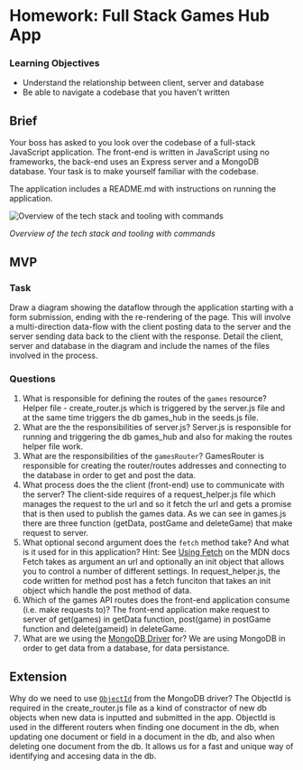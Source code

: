 # Homework: Full Stack Games Hub App

### Learning Objectives

- Understand the relationship between client, server and database
- Be able to navigate a codebase that you haven't written

## Brief

Your boss has asked to you look over the codebase of a full-stack JavaScript application. The front-end is written in JavaScript using no frameworks, the back-end uses an Express server and a MongoDB database. Your task is to make yourself familiar with the codebase.

The application includes a README.md with instructions on running the application.

![Overview of the tech stack and tooling with commands](images/tech_stack_with_commands.png)

*Overview of the tech stack and tooling with commands*

## MVP

### Task

Draw a diagram showing the dataflow through the application starting with a form submission, ending with the re-rendering of the page. This will involve a multi-direction data-flow with the client posting data to the server and the server sending data back to the client with the response. Detail the client, server and database in the diagram and include the names of the files involved in the process.

### Questions

1. What is responsible for defining the routes of the `games` resource?
Helper file - create_router.js which is triggered by the server.js file and at the same time triggers the db games_hub in the seeds.js file.
2. What are the the responsibilities of server.js?
Server.js is responsible for running and triggering the db games_hub and also for making the routes helper file work.
3. What are the responsibilities of the `gamesRouter`?
GamesRouter is responsible for creating the router/routes addresses  and connecting to the database in order to get and post the data.
4. What process does the the client (front-end) use to communicate with the server?
The client-side requires of a request_helper.js file which manages the request to the url and so it fetch the url and gets a promise that is then used to publish the games data. As we can see in games.js there are three function (getData, postGame and deleteGame) that make request to server.
5. What optional second argument does the `fetch` method take? And what is it used for in this application? Hint: See [Using Fetch](https://developer.mozilla.org/en-US/docs/Web/API/Fetch_API/Using_Fetch) on the MDN docs
Fetch takes as argument an url and optionally an init object that allows you to control a number of different settings. In request_helper.js, the code written for method post has a fetch funciton that takes an init object which handle the post method of data.
6. Which of the games API routes does the front-end application consume (i.e. make requests to)?
The front-end application make request to server of get(games) in getData function, post(game) in postGame function and delete(gameid) in deleteGame.
7. What are we using the [MongoDB Driver](http://mongodb.github.io/node-mongodb-native/) for?
We are using MongoDB in order to get data from a database, for data persistance.
## Extension

Why do we need to use [`ObjectId`](https://mongodb.github.io/node-mongodb-native/api-bson-generated/objectid.html) from the MongoDB driver?
The ObjectId is required in the create_router.js file as a kind of constractor of new db objects when new data is inputted and submitted in the app. ObjectId is used in the different routers when finding one document in the db, when updating one document or field in a document in the db, and also when deleting one document from the db. It allows us for a fast and unique way of identifying and accesing data in the db.
